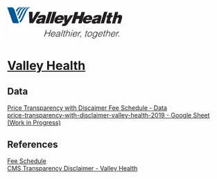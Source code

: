 # ![Valley Health - Healthier, together](https://raw.githubusercontent.com/jalbertbowden/virginia-hospital-costs-open-data/master/img/valley-health-healthier-together-logotype.png)  
# [Valley Health](https://www.valleyhealthlink.com/)  

## Data  
[Price Transparency with Discaimer Fee Schedule - Data](https://github.com/jalbertbowden/virginia-hospital-costs-open-data/blob/master/data/valley-health/price-transparency-with-disclaimer-fee-schedule-data.csv)  
[price-transparency-with-disclaimer-valley-health-2019 - Google Sheet (Work in Progress)](https://docs.google.com/spreadsheets/d/1dZq0XEVtN1Uog1tibXMa--mAEXMBOhdIs8JrtPi_lFk/edit?usp=sharing)  

## References  

[Fee Schedule](https://www.valleyhealthlink.com/documents/Price-Transparency-With_Disclaimer.xlsx)  
[CMS Transparency Disclaimer - Valley Health](https://www.valleyhealthlink.com/Patients-Visitors/For-Patients/Patient-Estimates/CMS-Transparency-Disclaimer.aspx)  

